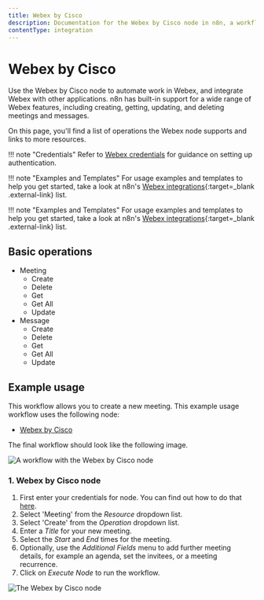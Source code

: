 ```yaml
---
title: Webex by Cisco
description: Documentation for the Webex by Cisco node in n8n, a workflow automation platform. Includes details of operations and configuration, and links to examples and credentials information.
contentType: integration
---
```


# Webex by Cisco

Use the Webex by Cisco node to automate work in Webex, and integrate Webex with other applications. n8n has built-in support for a wide range of Webex features, including creating, getting, updating, and deleting meetings and messages.

On this page, you'll find a list of operations the Webex node supports and links to more resources.

!!! note "Credentials"
    Refer to [Webex credentials](/integrations/builtin/credentials/ciscowebex/) for guidance on setting up authentication. 

!!! note "Examples and Templates"
    For usage examples and templates to help you get started, take a look at n8n's [Webex integrations](https://n8n.io/integrations/webex-by-cisco/){:target=_blank .external-link} list.


!!! note "Examples and Templates"
  For usage examples and templates to help you get started, take a look at n8n's [Webex integrations](https://n8n.io/integrations/webex-by-cisco/){:target=_blank .external-link} list.

## Basic operations

* Meeting
    * Create
    * Delete
    * Get
    * Get All
    * Update
* Message
    * Create
    * Delete
    * Get
    * Get All
    * Update

## Example usage

This workflow allows you to create a new meeting. This example usage workflow uses the following node:

- [Webex by Cisco]()

The final workflow should look like the following image.

![A workflow with the Webex by Cisco node](/_images/integrations/builtin/app-nodes/ciscowebex/workflow.png)

### 1. Webex by Cisco node

1. First enter your credentials for node. You can find out how to do that [here](/integrations/builtin/credentials/ciscowebex/).
2. Select 'Meeting' from the *Resource* dropdown list.
3. Select 'Create' from the *Operation* dropdown list.
4. Enter a *Title* for your new meeting.
5. Select the *Start* and *End* times for the meeting.
6. Optionally, use the *Additional Fields* menu to add further meeting details, for example an agenda, set the invitees, or a meeting recurrence.
7. Click on *Execute Node* to run the workflow.

![The Webex by Cisco node](/_images/integrations/builtin/app-nodes/ciscowebex/webex_node.png)

